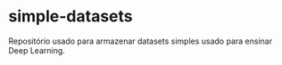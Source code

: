 # simple-datasets
Repositório usado para armazenar datasets simples usado para ensinar Deep Learning.
